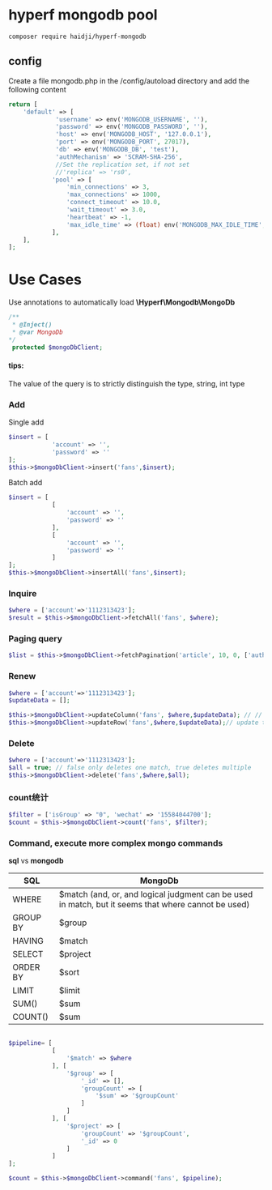# hyperf mongodb pool

```
composer require haidji/hyperf-mongodb
```

## config 
Create a file mongodb.php in the /config/autoload directory and add the following content
```php
return [
    'default' => [
             'username' => env('MONGODB_USERNAME', ''),
             'password' => env('MONGODB_PASSWORD', ''),
             'host' => env('MONGODB_HOST', '127.0.0.1'),
             'port' => env('MONGODB_PORT', 27017),
             'db' => env('MONGODB_DB', 'test'),
             'authMechanism' => 'SCRAM-SHA-256',
             //Set the replication set, if not set
             //'replica' => 'rs0',
            'pool' => [
                'min_connections' => 3,
                'max_connections' => 1000,
                'connect_timeout' => 10.0,
                'wait_timeout' => 3.0,
                'heartbeat' => -1,
                'max_idle_time' => (float) env('MONGODB_MAX_IDLE_TIME', 60),
            ],
    ],
];
```


# Use Cases

Use annotations to automatically load 
**\Hyperf\Mongodb\MongoDb** 
```php
/**
 * @Inject()
 * @var MongoDb
*/
 protected $mongoDbClient;
```

#### **tips:** 
The value of the query is to strictly distinguish the type, string, int type

### Add

Single add
```php
$insert = [
            'account' => '',
            'password' => ''
];
$this->$mongoDbClient->insert('fans',$insert);
```

Batch add
```php
$insert = [
            [
                'account' => '',
                'password' => ''
            ],
            [
                'account' => '',
                'password' => ''
            ]
];
$this->$mongoDbClient->insertAll('fans',$insert);
```

### Inquire

```php
$where = ['account'=>'1112313423'];
$result = $this->$mongoDbClient->fetchAll('fans', $where);
```

### Paging query
```php
$list = $this->$mongoDbClient->fetchPagination('article', 10, 0, ['author' => $author]);
```

### Renew
```php
$where = ['account'=>'1112313423'];
$updateData = [];

$this->$mongoDbClient->updateColumn('fans', $where,$updateData); // // Only update the fields that appear in $newObject in the column information of the row whose data satisfies $where
$this->$mongoDbClient->updateRow('fans',$where,$updateData);// update the information of the row whose data satisfies $where into $newObject
```
### Delete

```php
$where = ['account'=>'1112313423'];
$all = true; // false only deletes one match, true deletes multiple
$this->$mongoDbClient->delete('fans',$where,$all);
```

### count统计

```php
$filter = ['isGroup' => "0", 'wechat' => '15584044700'];
$count = $this->$mongoDbClient->count('fans', $filter);
```



### Command, execute more complex mongo commands

**sql** vs **mongodb**

|   SQL  | MongoDb |
| --- | --- |
|   WHERE  |  $match (and, or, and logical judgment can be used in match, but it seems that where cannot be used)  |
|   GROUP BY  | $group  |
|   HAVING  |  $match |
|   SELECT  |  $project  |
|   ORDER BY  |  $sort |
|   LIMIT  |  $limit |
|   SUM()  |  $sum |
|   COUNT()  |  $sum |

```php

$pipeline= [
            [
                '$match' => $where
            ], [
                '$group' => [
                    '_id' => [],
                    'groupCount' => [
                        '$sum' => '$groupCount'
                    ]
                ]
            ], [
                '$project' => [
                    'groupCount' => '$groupCount',
                    '_id' => 0
                ]
            ]
];

$count = $this->$mongoDbClient->command('fans', $pipeline);
```

